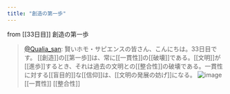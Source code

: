 ```yaml
---
title: "創造の第一歩"
---
```


from [[33日目]]
創造の第一歩
> [@Qualia_san](https://twitter.com/Qualia_san/status/1597435715507597312?s=20&t=8CdDSBRHvuVbx7X0POj4Lg): 賢いホモ・サピエンスの皆さん、こんにちは。33日目です。
> [[創造]]の[[第一歩]]は、常に[[一貫性]]の[[破壊]]である。[[文明]]が[[進歩]]するとき、それは過去の文明との[[整合性]]の破壊である。一貫性に対する[[盲目的]]な[[信仰]]は、[[文明の発展の妨げ]]になる。
> ![image](https://pbs.twimg.com/media/Fis6S-gaYAAjPk_.png)
[[一貫性]] [[整合性]]

